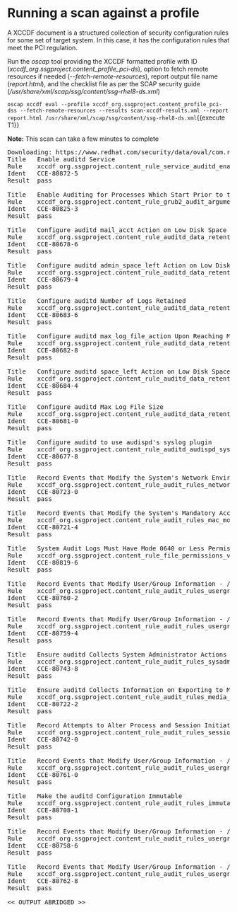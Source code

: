 # Running a scan against a profile

A XCCDF document is a structured collection of security configuration rules for some set of target system. In this case, it has the 
configuration rules that meet the PCI regulation.

Run the *oscap* tool providing the XCCDF formatted profile with ID (*xccdf_org.ssgproject.content_profile_pci-ds*), option to fetch remote resources if needed (*--fetch-remote-resources*), report output file name (*report.html*), and the checklist file as per the SCAP security guide (*/usr/share/xml/scap/ssg/content/ssg-rhel8-ds.xml*)

`oscap xccdf eval --profile xccdf_org.ssgproject.content_profile_pci-dss --fetch-remote-resources --results scan-xccdf-results.xml --report report.html /usr/share/xml/scap/ssg/content/ssg-rhel8-ds.xml`{{execute T1}}

__Note:__ This scan can take a few minutes to complete

<pre class="file">
Downloading: https://www.redhat.com/security/data/oval/com.redhat.rhsa-RHEL8.xml ... ok
Title   Enable auditd Service
Rule    xccdf_org.ssgproject.content_rule_service_auditd_enabled
Ident   CCE-80872-5
Result  pass

Title   Enable Auditing for Processes Which Start Prior to the Audit Daemon
Rule    xccdf_org.ssgproject.content_rule_grub2_audit_argument
Ident   CCE-80825-3
Result  pass

Title   Configure auditd mail_acct Action on Low Disk Space
Rule    xccdf_org.ssgproject.content_rule_auditd_data_retention_action_mail_acct
Ident   CCE-80678-6
Result  pass

Title   Configure auditd admin_space_left Action on Low Disk Space
Rule    xccdf_org.ssgproject.content_rule_auditd_data_retention_admin_space_left_action
Ident   CCE-80679-4
Result  pass

Title   Configure auditd Number of Logs Retained
Rule    xccdf_org.ssgproject.content_rule_auditd_data_retention_num_logs
Ident   CCE-80683-6
Result  pass

Title   Configure auditd max_log_file_action Upon Reaching Maximum Log Size
Rule    xccdf_org.ssgproject.content_rule_auditd_data_retention_max_log_file_action
Ident   CCE-80682-8
Result  pass

Title   Configure auditd space_left Action on Low Disk Space
Rule    xccdf_org.ssgproject.content_rule_auditd_data_retention_space_left_action
Ident   CCE-80684-4
Result  pass

Title   Configure auditd Max Log File Size
Rule    xccdf_org.ssgproject.content_rule_auditd_data_retention_max_log_file
Ident   CCE-80681-0
Result  pass

Title   Configure auditd to use audispd's syslog plugin
Rule    xccdf_org.ssgproject.content_rule_auditd_audispd_syslog_plugin_activated
Ident   CCE-80677-8
Result  pass

Title   Record Events that Modify the System's Network Environment
Rule    xccdf_org.ssgproject.content_rule_audit_rules_networkconfig_modification
Ident   CCE-80723-0
Result  pass

Title   Record Events that Modify the System's Mandatory Access Controls
Rule    xccdf_org.ssgproject.content_rule_audit_rules_mac_modification
Ident   CCE-80721-4
Result  pass

Title   System Audit Logs Must Have Mode 0640 or Less Permissive
Rule    xccdf_org.ssgproject.content_rule_file_permissions_var_log_audit
Ident   CCE-80819-6
Result  pass

Title   Record Events that Modify User/Group Information - /etc/security/opasswd
Rule    xccdf_org.ssgproject.content_rule_audit_rules_usergroup_modification_opasswd
Ident   CCE-80760-2
Result  pass

Title   Record Events that Modify User/Group Information - /etc/gshadow
Rule    xccdf_org.ssgproject.content_rule_audit_rules_usergroup_modification_gshadow
Ident   CCE-80759-4
Result  pass

Title   Ensure auditd Collects System Administrator Actions
Rule    xccdf_org.ssgproject.content_rule_audit_rules_sysadmin_actions
Ident   CCE-80743-8
Result  pass

Title   Ensure auditd Collects Information on Exporting to Media (successful)
Rule    xccdf_org.ssgproject.content_rule_audit_rules_media_export
Ident   CCE-80722-2
Result  pass

Title   Record Attempts to Alter Process and Session Initiation Information
Rule    xccdf_org.ssgproject.content_rule_audit_rules_session_events
Ident   CCE-80742-0
Result  pass

Title   Record Events that Modify User/Group Information - /etc/passwd
Rule    xccdf_org.ssgproject.content_rule_audit_rules_usergroup_modification_passwd
Ident   CCE-80761-0
Result  pass

Title   Make the auditd Configuration Immutable
Rule    xccdf_org.ssgproject.content_rule_audit_rules_immutable
Ident   CCE-80708-1
Result  pass

Title   Record Events that Modify User/Group Information - /etc/group
Rule    xccdf_org.ssgproject.content_rule_audit_rules_usergroup_modification_group
Ident   CCE-80758-6
Result  pass

Title   Record Events that Modify User/Group Information - /etc/shadow
Rule    xccdf_org.ssgproject.content_rule_audit_rules_usergroup_modification_shadow
Ident   CCE-80762-8
Result  pass

<< OUTPUT ABRIDGED >>
</pre>
